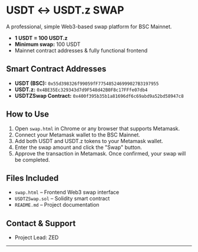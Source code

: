 # USDT ↔ USDT.z SWAP

A professional, simple Web3-based swap platform for BSC Mainnet.
- **1 USDT = 100 USDT.z**
- **Minimum swap:** 100 USDT
- Mainnet contract addresses & fully functional frontend

## **Smart Contract Addresses**
- **USDT (BSC):** `0x55d398326f99059fF775485246999027B3197955`
- **USDT.z:** `0x4BE35Ec329343d7d9F548d42B0F8c17FFfe07db4`
- **USDTZSwap Contract:** `0x400f395b35b1a81696df6c69abd9a52bd58947c8`

## **How to Use**
1. Open `swap.html` in Chrome or any browser that supports Metamask.
2. Connect your Metamask wallet to the BSC Mainnet.
3. Add both USDT and USDT.z tokens to your Metamask wallet.
4. Enter the swap amount and click the "Swap" button.
5. Approve the transaction in Metamask. Once confirmed, your swap will be completed.

## **Files Included**
- `swap.html` – Frontend Web3 swap interface
- `USDTZSwap.sol` – Solidity smart contract
- `README.md` – Project documentation

## **Contact & Support**
- Project Lead: ZED

---
